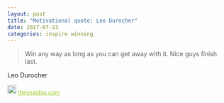 ```yaml
---
layout: post
title: "Motivational quote: Leo Durocher"
date: 2017-07-23
categories: inspire winning
---
```

> Win any way as long as you can get away with it. Nice guys finish last.

Leo Durocher

<span style="z-index:50;font-size:0.9em;"><img src="https://theysaidso.com/branding/theysaidso.png" height="20" width="20" alt="theysaidso.com"/><a href="https://theysaidso.com" title="Powered by quotes from theysaidso.com" style="color: #9fcc25; margin-left: 4px; vertical-align: middle;">theysaidso.com</a></span>
